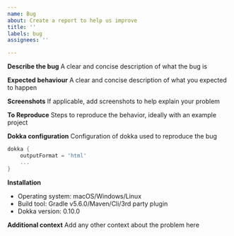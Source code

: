 ```yaml
---
name: Bug
about: Create a report to help us improve
title: ''
labels: bug
assignees: ''

---
```


**Describe the bug**
A clear and concise description of what the bug is 

**Expected behaviour**
A clear and concise description of what you expected to happen

**Screenshots**
If applicable, add screenshots to help explain your problem

**To Reproduce**
Steps to reproduce the behavior, ideally with an example project

**Dokka configuration**
Configuration of dokka used to reproduce the bug

```groovy
dokka { 
    outputFormat = 'html'
    ...
}
```

**Installation**
- Operating system: macOS/Windows/Linux
- Build tool: Gradle v5.6.0/Maven/Cli/3rd party plugin
- Dokka version: 0.10.0

**Additional context**
Add any other context about the problem here
